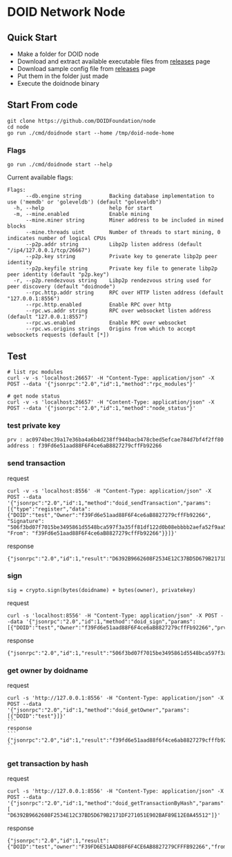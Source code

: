 # DOID Network Node

## Quick Start

- Make a folder for DOID node
- Download and extract available executable files from [releases](https://github.com/DOIDFoundation/node/releases) page
- Download sample config file from [releases](https://github.com/DOIDFoundation/node/releases) page
- Put them in the folder just made
- Execute the doidnode binary

## Start From code

```
git clone https://github.com/DOIDFoundation/node
cd node
go run ./cmd/doidnode start --home /tmp/doid-node-home
```

### Flags

```
go run ./cmd/doidnode start --help
```

Current available flags:

```
Flags:
      --db.engine string         Backing database implementation to use ('memdb' or 'goleveldb') (default "goleveldb")
  -h, --help                     help for start
  -m, --mine.enabled             Enable mining
      --mine.miner string        Miner address to be included in mined blocks
      --mine.threads uint        Number of threads to start mining, 0 indicates number of logical CPUs
      --p2p.addr string          Libp2p listen address (default "/ip4/127.0.0.1/tcp/26667")
      --p2p.key string           Private key to generate libp2p peer identity
      --p2p.keyfile string       Private key file to generate libp2p peer identity (default "p2p.key")
  -r, --p2p.rendezvous string    Libp2p rendezvous string used for peer discovery (default "doidnode")
      --rpc.http.addr string     RPC over HTTP listen address (default "127.0.0.1:8556")
      --rpc.http.enabled         Enable RPC over http
      --rpc.ws.addr string       RPC over websocket listen address (default "127.0.0.1:8557")
      --rpc.ws.enabled           Enable RPC over websocket
      --rpc.ws.origins strings   Origins from which to accept websockets requests (default [*])
```

## Test

```
# list rpc modules
curl -v -s 'localhost:26657' -H "Content-Type: application/json" -X POST --data '{"jsonrpc":"2.0","id":1,"method":"rpc_modules"}'

# get node status
curl -v -s 'localhost:26657' -H "Content-Type: application/json" -X POST --data '{"jsonrpc":"2.0","id":1,"method":"node_status"}'
```

### test private key

```
prv : ac0974bec39a17e36ba4a6b4d238ff944bacb478cbed5efcae784d7bf4f2ff80
address : f39Fd6e51aad88F6F4ce6aB8827279cffFb92266
```

### send transaction

request

```
curl -v -s 'localhost:8556' -H "Content-Type: application/json" -X POST --data '{"jsonrpc":"2.0","id":1,"method":"doid_sendTransaction","params":[{"type":"register","data":{"DOID":"test","Owner":"f39Fd6e51aad88F6F4ce6aB8827279cffFb92266", "Signature": "506f3bd07f7015be3495861d5548bca597f3a35ff81df122d0b08ebbbb2aefa52f9aa5bd3b38824d18cd8cce73c35a88518222d7f75f0b6360039f72081701ab01", "From": "f39Fd6e51aad88F6F4ce6aB8827279cffFb92266"}}]}'
```

response

```
{"jsonrpc":"2.0","id":1,"result":"D6392B9662608F2534E12C37BD5D679B2171DF271051E902BAF89E12E0A45512"}
```

### sign

```
sig = crypto.sign(bytes(doidname) + bytes(owner), privatekey)
```

request

```
curl -s 'localhost:8556' -H "Content-Type: application/json" -X POST --data '{"jsonrpc":"2.0","id":1,"method":"doid_sign","params":[{"DOID":"test","Owner":"f39Fd6e51aad88F6F4ce6aB8827279cffFb92266","prv":"ac0974bec39a17e36ba4a6b4d238ff944bacb478cbed5efcae784d7bf4f2ff80"}]}'
```

response

```
{"jsonrpc":"2.0","id":1,"result":"506f3bd07f7015be3495861d5548bca597f3a35ff81df122d0b08ebbbb2aefa52f9aa5bd3b38824d18cd8cce73c35a88518222d7f75f0b6360039f72081701ab01"}
```

### get owner by doidname

request

````
curl -s 'http://127.0.0.1:8556' -H "Content-Type: application/json" -X POST --data '{"jsonrpc":"2.0","id":1,"method":"doid_getOwner","params":[{"DOID":"test"}]}'
```
response
```
{"jsonrpc":"2.0","id":1,"result":"f39fd6e51aad88f6f4ce6ab8827279cfffb92266"}
```
````

### get transaction by hash

request

```
curl -s 'http://127.0.0.1:8556' -H "Content-Type: application/json" -X POST --data '{"jsonrpc":"2.0","id":1,"method":"doid_getTransactionByHash","params":[ "D6392B9662608F2534E12C37BD5D679B2171DF271051E902BAF89E12E0A45512"]}'
```

response

````
{"jsonrpc":"2.0","id":1,"result":{"DOID":"test","owner":"F39FD6E51AAD88F6F4CE6AB8827279CFFFB92266","from":"F39FD6E51AAD88F6F4CE6AB8827279CFFFB92266","nameHash":"9C22FF5F21F0B81B113E63F7DB6DA94FEDEF11B2119B4088B89664FB9A3CB658","signature":"","Type":0,"Hash":"D6392B9662608F2534E12C37BD5D679B2171DF271051E902BAF89E12E0A45512"}}```
````
